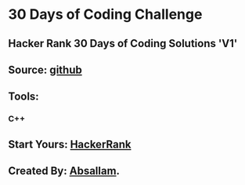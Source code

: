 # 30 Days of Coding Challenge

## Hacker Rank 30 Days of Coding Solutions 'V1'
## Source: [github](https://github.com/absallam1999/30days-of-code/)

## Tools:
  ### C++

## Start Yours: [HackerRank](https://www.hackerrank.com/domains/tutorials/30-days-of-code)
## Created By: [Absallam](https://github.com/absallam1999).
